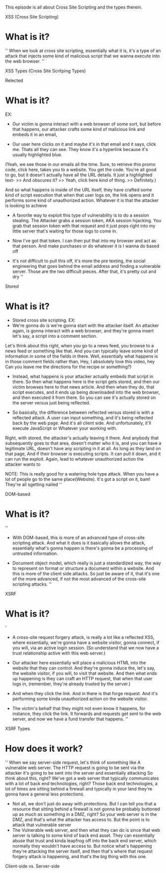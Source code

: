 This episode is all about Cross Site Scripting and the types therein.

XSS (Cross Site Scripting)
# What is it?
''
When we look at cross site scripting, essentially what it is, it's a type of an attack that injects some kind of malicious script that we wanna execute into the web browser.
''

XSS Types (Cross Site Scritping Types)

Relected
# What is it?
EX:
 - Our victim is gonna interact with a web browser of some sort, but before that happens, our attacker crafts some kind of malicious link and embeds it in an email, 
 
 - Our user here clicks on it and maybe it's in that email and it says, click me. Thats all they can see. They know it's a hyperlink because it's usually highlighted blue. 
 
 (Yeah, we see those in our emails all the time. Sure, to retrieve this promo code, click here, takes you to a website. You get the code. You're all good to go, but it doesn't actually have all the URL details. It just a highlighted text- >> And obscures it? >> Yeah, click here kind of thing. >> Definitely.) 
 
 And so what happens is inside of the URL itself, they have crafted some kind of script execution that when that user logs on, the link opens and it performs some kind of unauthorized action. Whatever it is that the attacker is looking to achieve 


- A favorite way to exploit this type of vulnerability is to do a session stealing.
 The Attacker grabs a session token, AKA session hijacking. You grab that session token with that request and it just pops right into my little server that's waiting for those logs to come in. 
 - Now I've got that token. I can then put that into my browser and act as that person. And make purchases or do whatever it is I wanna do based off 

 - It's not difficult to pull this off, it's more the pre texting, the social engineering that goes behind the email address and finding a vulnerable server. Those are the two difficult pieces. After that, it's pretty cut and dry
''

Stored
# What is it?
 - Stored cross site scripting. 
 EX:
 - We're gonna do is we're gonna start with the attacker itself. An attacker again, is gonna interact with a web browser, and they're gonna insert let's say, a script into a comment section. 
 
 Let's think about this right, when you go to a news feed, you browse to a news feed or something like that. And you can typically leave some kind of information in some of the fields in there. Well, essentially what happens is in those comment fields rather than, Hey, I absolutely love this video, hey Can you leave me the directions for the recipe or something?)
 
 - Instead, what happens is your attacker actually embeds that script in there. So then what happens here is the script gets stored, and then our victim browses here to that news article. And then when they do, that script executes, and it ends up being downloaded into the web browser, and then executed it from there. So you can see it's actually stored on the server versus just being reflected. 


 - So basically, the difference between reflected versus stored is with a reflected attack. A user can input something, and it's being reflected back by the web page. And it's all client side. And unfortunately, it'll execute JavaScript or Whatever your working with.


Right, with stored, the attacker's actually leaving it there. And anybody that subsequently goes to that area, doesn't matter who it is, and you can have a legitimate URL, doesn't have any scripting in it at all. As long as they land on that page, And if their browser is executing scripts. It can pull it down, and it can run the exploit. Again, lead to whatever unauthorized action the attacker wants to

NOTE: This is really good for a watering hole type attack. 
When you have a lot of people go to the same place(Website). It's got a script on it, bam! They're all sgetting nailed
''

DOM-based
# What is it?
''
- With DOM-based, this is more of an advanced type of cross-site scripting attack. And what it does is it basically allows the attack, essentially what's gonna happen is there's gonna be a processing of untrusted information. 

- Document object model, which really is just a standardized way, the way to represent on format or structure a document within a website. And this is more of the client side attacks. So just be aware of it, that it's one of the more advanced, if not the most advanced of the cross-site scripting attacks. 
''

XSRF
# What is it?
'
- A cross-site request forgery attack, is really a lot like a reflected XSS, where essentially, we're gonna have a website visitor, gonna connect, if you will, via an active login session. (So understand that we now have a trust relationship active with this web server.)

-  Our attacker here essentially will place a malicious HTML into the website that they can control. And they're gonna induce the, let's say, the website visitor, if you will, to visit that website. And then what ends up happening is they can craft an HTTP request, that when that user logs in, (remember, they're already trusted by the server.) 

- And when they click the link. And in there is that forge request. And it's performing some kinda unauthorized action on the website visitor. 

- The victim's behalf that they might not even know it happens, for instance, they click the link. It forwards and requests get sent to the web server, and now we have a fund transfer that happens. 
''

XSRF Types
# How does it work?
''
When we say server-side request, let's think of something like A vulnerable web server. The HTTP request is going to be sent via the attacker it's going to be sent into the server and essentially attacking So think about this, right? We've got a web server that typically communicates with a lot of back end technologies, right? Those back end technologies, a lot of times are sitting behind a firewall and typically in your land they're gonna have a general less protections. 

- Not all, we don't just do away with protections. But I can tell you that a resource that sitting behind a firewall is not gonna be probably buttoned up as much as something in a DMZ, right? So your web server is in the DMZ, and that's what the attacker has access to. But the point is to attack that vulnerable server
- The Vulnerable web server, and then what they can do is since that web server is talking to some kind of back end asset. They can essentially abuse that trust and kinda leapfrog off into the back end server, which normally they wouldn't have access to. But notice what's happening they're attacking the server itself, and then that's where that request forgery attack is happening, and that's the big thing with this one.

Client-side vs. Server-side